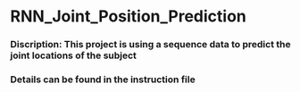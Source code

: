 # RNN_Joint_Position_Prediction

### Discription: This project is using a sequence data to predict the joint locations of the subject

### Details can be found in the instruction file
